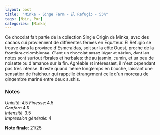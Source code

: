 ```yaml
---
layout: post
title:  "Minka - Singe Farm - El Refugio - 55%"
tags: [Noir, Pur] 
categories: [Minka]
---
```


Ce chocolat fait partie de la collection Single Origin de Minka, avec des cacaos qui proviennent de différentes fermes en Équateur. El Refugio se trouve dans la province d'Esmeraldas, soit sur la côte Ouest, proche de la frontière colombienne. C'est un chocolat assez léger et aérien, dont les notes sont surtout florales et herbales: thé au jasmin, cumin, et un peu de noisette ou d'amande sur la fin. Agréable et intéressant, il n'est cependant pas très intense. Il reste quand même longtemps en bouche, laissant une sensation de fraîcheur qui rappelle étrangement celle d'un morceau de gingembre mariné entre deux sushis.



### Notes

_Unicité_: 4.5 
_Finesse_: 4.5  
_Confort_: 4.5  
_Intensité_: 3.5  
_Impression générale_: 4

**Note finale**: 21/25